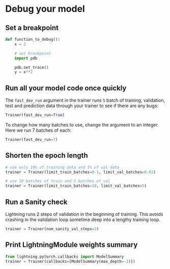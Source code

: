 # Debug your model


## Set a breakpoint

```python
def function_to_debug():
    x = 2

    # set breakpoint
    import pdb

    pdb.set_trace()
    y = x**2
```

## Run all your model code once quickly

The `fast_dev_run` argument in the trainer runs `5` batch of training, validation, test and prediction data through your trainer to see if there are any bugs:

```python
Trainer(fast_dev_run=True)
```

To change how many batches to use, change the argument to an integer. Here we run 7 batches of each:

```python
Trainer(fast_dev_run=7)
```

## Shorten the epoch length

```python
# use only 10% of training data and 1% of val data
trainer = Trainer(limit_train_batches=0.1, limit_val_batches=0.01)

# use 10 batches of train and 5 batches of val
trainer = Trainer(limit_train_batches=10, limit_val_batches=5)
```


## Run a Sanity check
Lightning runs 2 steps of validation in the beginning of training. This avoids crashing in the validation loop sometime deep into a lengthy training loop.

```python
trainer = Trainer(num_sanity_val_steps=2)
```

## Print LightningModule weights summary
```python
from lightning.pytorch.callbacks import ModelSummary
trainer = Trainer(callbacks=[ModelSummary(max_depth=-1)])
```

